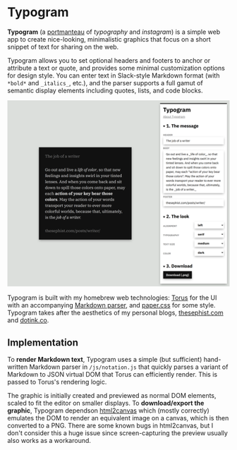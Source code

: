 # Typogram

**Typogram** (a [portmanteau](https://en.wikipedia.org/wiki/Portmanteau) of
_typography_ and _instagram_) is a simple web app to create nice-looking,
minimalistic graphics that focus on a short snippet of text for sharing on the
web.

Typogram allows you to set optional headers and footers to anchor or attribute
a text or quote, and provides some minimal customization options for design
style. You can enter text in Slack-style Markdown format (with `*bold*` and
`_italics_`, etc.), and the parser supports a full gamut of semantic display
elements including quotes, lists, and code blocks.

![Screenshot Typogram](screenshot.png)

Typogram is built with my homebrew web technologies:
[Torus](https://github.com/thesephist/torus) for the UI with an accompanying
[Markdown parser](https://github.com/thesephist/torus/blob/master/samples/markus/main.js),
and [paper.css](https://thesephist.github.io/paper.css/) for some style. Typogram takes after the aesthetics of my personal blogs, [thesephist.com](https://thesephist.com) and [dotink.co](https://dotink.co).

## Implementation

To **render Markdown text**, Typogram uses a simple (but sufficient)
hand-written Markdown parser in `/js/notation.js` that quickly parses a variant
of Markdown to JSON virtual DOM that Torus can efficiently render. This is
passed to Torus's rendering logic.

The graphic is initially created and previewed as normal DOM elements, scaled
to fit the editor on smaller displays. To **download/export the graphic**,
Typogram dependson [html2canvas](https://github.com/niklasvh/html2canvas) which
(mostly correctly) emulates the DOM to render an equivalent image on a canvas,
which is then converted to a PNG. There are some known bugs in html2canvas, but
I don't consider this a huge issue since screen-capturing the preview usually
also works as a workaround.

